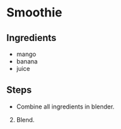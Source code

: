 # Smoothie
## Ingredients
- mango
- banana
- juice

## Steps
- Combine all ingredients in blender.
2. Blend. 